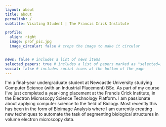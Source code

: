 ```yaml
---
layout: about
title: about
permalink: /
subtitle: Visiting Student | The Francis Crick Institute 

profile:
  align: right
  image: prof_pic.jpg
  image_circular: false # crops the image to make it circular


news: false # includes a list of news items
selected_papers: true # includes a list of papers marked as "selected={true}"
social: false # includes social icons at the bottom of the page
---
```


I'm a final-year undergraduate student at Newcastle University studying Computer Science (with an Industrial Placement) BSc. 
As part of my course I've just completed a year-long placement at the Francis Crick Institute, in the 
Electron Microscopy Science Technology Platform. I am passionate about applying computer science to the field of Biology. 
Most recently this has been in the form of Bioimage Analysis where I am currently creating new techniques to automate the 
task of segmenting biological structures in volume electron microscopy data.